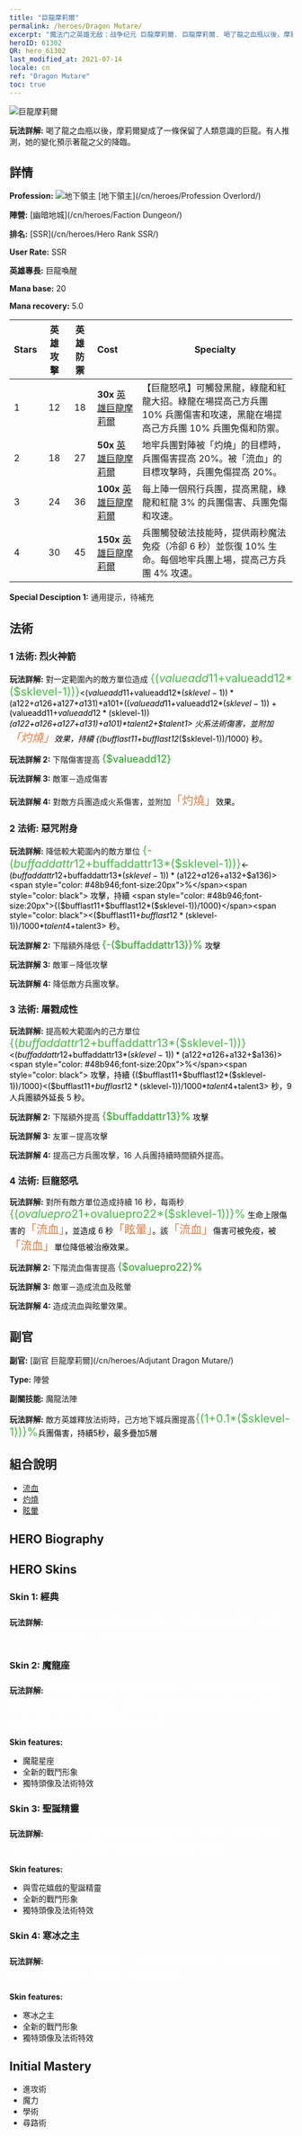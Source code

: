 ```yaml
---
title: "巨龍摩莉爾"
permalink: /heroes/Dragon Mutare/
excerpt: "魔法门之英雄无敌：战争纪元 巨龍摩莉爾. 巨龍摩莉爾. 喝了龍之血瓶以後，摩莉爾變成了一條保留了人類意識的巨龍。有人推測，她的變化預示著龍之父的降臨。"
heroID: 61302
QR: hero_61302
last_modified_at: 2021-07-14
locale: cn
ref: "Dragon Mutare"
toc: true
---
```

  ![巨龍摩莉爾](/images/h/h_MutareDrake.jpg)

 **玩法詳解:** 喝了龍之血瓶以後，摩莉爾變成了一條保留了人類意識的巨龍。有人推測，她的變化預示著龍之父的降臨。
## 詳情
 **Profession:** ![地下領主](/images/h/h_prof_16.png)  [地下領主](/cn/heroes/Profession Overlord/)

 **陣營:** [幽暗地城](/cn/heroes/Faction Dungeon/)

 **排名:** [SSR](/cn/heroes/Hero Rank SSR/)

 **User Rate:** SSR

 **英雄專長:** 巨龍喚醒

 **Mana base:** 20

 **Mana recovery:** 5.0


  | Stars | 英雄攻擊 | 英雄防禦 | Cost |     Specialty     |
  |---------|:---------------:|:---------------:|:--|--------------------|
  |    1    | 12 | 18 | **30x** [英雄巨龍摩莉爾](/cn/Items/her_390/) | 【巨龍怒吼】可觸發黑龍，綠龍和紅龍大招。綠龍在場提高己方兵團 10% 兵團傷害和攻速，黑龍在場提高己方兵團 10% 兵團免傷和防禦。 |
  |    2    | 18 | 27 | **50x** [英雄巨龍摩莉爾](/cn/Items/her_390/) | 地牢兵團對陣被「灼燒」的目標時，兵團傷害提高 20%。被「流血」的目標攻擊時，兵團免傷提高 20%。 |
  |    3    | 24 | 36 | **100x** [英雄巨龍摩莉爾](/cn/Items/her_390/) | 每上陣一個飛行兵團，提高黑龍，綠龍和紅龍 3% 的兵團傷害、兵團免傷和攻速。 |
  |    4    | 30 | 45 | **150x** [英雄巨龍摩莉爾](/cn/Items/her_390/) | 兵團觸發破法技能時，提供兩秒魔法免疫（冷卻 6 秒）並恢復 10% 生命。每個地牢兵團上場，提高己方兵團 4% 攻速。 |

 **Special Desciption 1:** 通用提示，待補充

## 法術
### 1 法術: 烈火神箭
 **玩法詳解:** 對一定範圍內的敵方單位造成 <span style="color: #48b946;font-size:20px">{($valueadd11+$valueadd12*($sklevel-1))}</span><span style="color: black"><($valueadd11+$valueadd12*($sklevel-1))*($a122+$a126+$a127+$a131)+$a101+(($valueadd11+$valueadd12*($sklevel-1))+($valueadd11+$valueadd12*($sklevel-1))*($a122+$a126+$a127+$a131)+$a101)*$talent2+$talent1> 火系法術傷害，並附加<span style="color: #e07c44;font-size:20px">「灼燒」</span><span style="color: black">效果，持續 {($bufflast11+$bufflast12*($sklevel-1))/1000} 秒。

 **玩法詳解 2:** 下階傷害提高 <span style="color: #1ca216;font-size:18px">{$valueadd12}</span><span style="color: black">

 **玩法詳解 3:** 敵軍－造成傷害

 **玩法詳解 4:** 對敵方兵團造成火系傷害，並附加<span style="color: #e07c44;font-size:20px">「灼燒」</span><span style="color: black">效果。

### 2 法術: 惡咒附身
 **玩法詳解:** 降低較大範圍內的敵方單位 <span style="color: #48b946;font-size:20px">{-($buffaddattr12+$buffaddattr13*($sklevel-1))}</span><span style="color: black"><-($buffaddattr12+$buffaddattr13*($sklevel-1))*($a122+$a126+$a132+$a136)><span style="color: #48b946;font-size:20px">%</span><span style="color: black"> 攻擊，持續 <span style="color: #48b946;font-size:20px">{($bufflast11+$bufflast12*($sklevel-1))/1000}</span><span style="color: black"><($bufflast11+$bufflast12*($sklevel-1))/1000*$talent4+$talent3> 秒。

 **玩法詳解 2:** 下階額外降低 <span style="color: #1ca216;font-size:18px">{-($buffaddattr13)}%</span><span style="color: black"> 攻擊

 **玩法詳解 3:** 敵軍－降低攻擊

 **玩法詳解 4:** 降低敵方兵團攻擊。

### 3 法術: 屠戮成性
 **玩法詳解:** 提高較大範圍內的己方單位 <span style="color: #48b946;font-size:20px">{($buffaddattr12+$buffaddattr13*($sklevel-1))}</span><span style="color: black"><($buffaddattr12+$buffaddattr13*($sklevel-1))*($a122+$a126+$a132+$a136)><span style="color: #48b946;font-size:20px">%</span><span style="color: black"> 攻擊，持續 {($bufflast11+$bufflast12*($sklevel-1))/1000}<($bufflast11+$bufflast12*($sklevel-1))/1000*$talent4+$talent3> 秒，9 人兵團額外延長 5 秒。

 **玩法詳解 2:** 下階額外提高 <span style="color: #1ca216;font-size:18px">{$buffaddattr13}%</span><span style="color: black"> 攻擊

 **玩法詳解 3:** 友軍－提高攻擊

 **玩法詳解 4:** 提高己方兵團攻擊，16 人兵團持續時間額外提高。

### 4 法術: 巨龍怒吼
 **玩法詳解:** 對所有敵方單位造成持續 16 秒，每兩秒 <span style="color: #48b946;font-size:20px">{($ovaluepro21+$ovaluepro22*($sklevel-1))}%</span><span style="color: black"> 生命上限傷害的<span style="color: #e07c44;font-size:20px">「流血」</span><span style="color: black">，並造成 6 秒<span style="color: #e07c44;font-size:20px">「眩暈」</span><span style="color: black">。該<span style="color: #e07c44;font-size:20px">「流血」</span><span style="color: black">傷害可被免疫，被<span style="color: #e07c44;font-size:20px">「流血」</span><span style="color: black">單位降低被治療效果。

 **玩法詳解 2:** 下階流血傷害提高 <span style="color: #1ca216;font-size:18px">{$ovaluepro22}%</span><span style="color: black">

 **玩法詳解 3:** 敵軍－造成流血及眩暈

 **玩法詳解 4:** 造成流血與眩暈效果。


## 副官

 **副官:**  [副官 巨龍摩莉爾](/cn/heroes/Adjutant Dragon Mutare/) 

 **Type:**  陣營 

 **副關技能:**  魔龍法陣 

 **玩法詳解:** 敵方英雄釋放法術時，己方地下城兵團提高<span style="color: #48b946;font-size:20px">{(1+0.1*($sklevel-1))}%</span><span style="color: black">兵團傷害，持續5秒，最多疊加5層

## 組合說明

* [流血](/cn/combination/流血/) 
* [灼燒](/cn/combination/灼燒/) 
* [眩暈](/cn/combination/眩暈/) 

## HERO Biography

## HERO Skins
### Skin 1: **經典**

 **玩法詳解:** <span style="color: #ffffff;font-size:20px">在這個弱肉強食的世界上，強權即是公理。尼貢沒有別的路可走，唯有永不停歇的鬥爭。</span>


### Skin 2: **魔龍座**

 **玩法詳解:** <span style="color: #ffffff;font-size:20px">天空被群星間的連結所分割，它們執行的軌跡影響著世間萬物的命運。當永恆輪轉的群星歸於原位之時，象徵魔龍的光芒將接管整個星空。</span>

 **Skin features:** 

   - 魔龍星座
   - 全新的戰鬥形象
   - 獨特頭像及法術特效

### Skin 3: **聖誕精靈**

 **玩法詳解:** <span style="color: #ffffff;font-size:20px">與雪花和禮物共舞的聖誕精靈，喝下了龍血還未完全變身的摩莉爾正在慶祝聖誕佳節的到來！</span>

 **Skin features:** 

   - 與雪花嬉戲的聖誕精靈
   - 全新的戰鬥形象
   - 獨特頭像及法術特效

### Skin 4: **寒冰之主**

 **玩法詳解:** <span style="color: #ffffff;font-size:20px">狂風為我而升騰，暴雪為我而呼嘯，寒冰是我的冠冕，我是冰封之地唯一的征服者！</span>

 **Skin features:** 

   - 寒冰之主
   - 全新的戰鬥形象
   - 獨特頭像及法術特效


## Initial Mastery
   - 進攻術
   - 魔力
   - 學術
   - 尋路術
